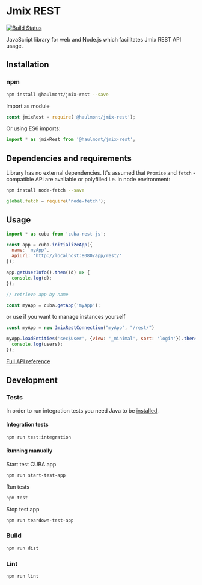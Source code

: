 # Jmix REST

[![Build Status](https://travis-ci.org/cuba-platform/cuba-rest-js.svg?branch=master)](https://travis-ci.org/cuba-platform/cuba-rest-js)

JavaScript library for web and Node.js which facilitates Jmix REST API usage.
 
## Installation

### npm

```bash
npm install @haulmont/jmix-rest --save
```
Import as module  
```javascript
const jmixRest = require('@haulmont/jmix-rest');
```

Or using ES6 imports:

```javascript
import * as jmixRest from '@haulmont/jmix-rest';
```

## Dependencies and requirements
Library has no external dependencies. It's assumed that `Promise` and `fetch` -compatible API are available 
or polyfilled i.e. in node environment:
  
```bash
npm install node-fetch --save
```

```javascript
global.fetch = require('node-fetch');
```

## Usage

```javascript
import * as cuba from 'cuba-rest-js';

const app = cuba.initializeApp({
  name: 'myApp',
  apiUrl: 'http://localhost:8080/app/rest/'
});

app.getUserInfo().then((d) => {
  console.log(d);
});

// retrieve app by name

const myApp = cuba.getApp('myApp');
```
or use if you want to manage instances yourself

```javascript
const myApp = new JmixRestConnection("myApp", "/rest/")
```

```javascript
myApp.loadEntities('sec$User', {view: '_minimal', sort: 'login'}).then((users) => {
  console.log(users);
});
```

[Full API reference](https://docs.jmix.io/jmix/0.x/frontend-ui/latest-cuba-rest-js.html)

## Development

### Tests
In order to run integration tests you need Java to be [installed](https://doc.cuba-platform.com/manual-latest/setup.html).
#### Integration tests
```bash
npm run test:integration
```
#### Running manually
Start test CUBA app
```bash
npm run start-test-app
```
Run tests
```bash
npm test
```
Stop test app
```bash
npm run teardown-test-app
```

### Build
```bash
npm run dist
```

### Lint
```bash
npm run lint
```
